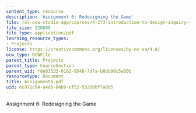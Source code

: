 ```yaml
---
content_type: resource
description: 'Assignment 6: Redesigning the Game'
file: /ol-ocw-studio-app/courses/4-273-introduction-to-design-inquiry-fall-2001/6c972c94a4d084b9cf5253200bf7a8b5_Assignment6.pdf
file_size: 228600
file_type: application/pdf
learning_resource_types:
- Projects
license: https://creativecommons.org/licenses/by-nc-sa/4.0/
ocw_type: OCWFile
parent_title: Projects
parent_type: CourseSection
parent_uid: fde83533-0162-9548-7d7a-b8db98c5a50b
resourcetype: Document
title: Assignment6.pdf
uid: 6c972c94-a4d0-84b9-cf52-53200bf7a8b5
---
```

Assignment 6: Redesigning the Game